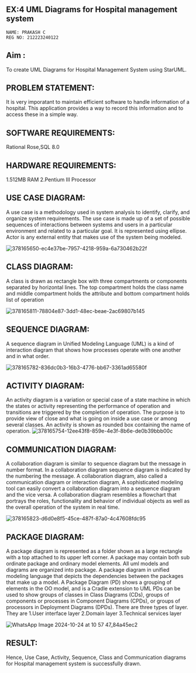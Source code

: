 ## EX:4  UML Diagrams for Hospital management system
```
NAME: PRAKASH C
REG NO: 212223240122
```
## Aim :
To create UML Diagrams for Hospital Management System using StarUML.
## PROBLEM STATEMENT: 
It is very imporatant to maintain efficient software to handle information of a 
hospital. This application provides a way to record this information and to access these 
in a simple way. 

## SOFTWARE REQUIREMENTS: 
Rational Rose,SQL 8.0 

## HARDWARE REQUIREMENTS: 
1.512MB RAM 
2.Pentium III Processor

## USE CASE DIAGRAM:
A use case is a methodology used in system analysis to identify, clarify, 
and organize system requirements. The use case is made up of a set of possible 
sequences of interactions between systems and users in a particular environment and 
related to a particular goal. It is represented using ellipse. Actor is any external entity 
that makes use of the system being modeled. 

![378165650-ec4e37be-7957-4218-959a-6a730462b22f](https://github.com/user-attachments/assets/7121c252-3c48-4ba8-9bd3-3549e0a9e562)

## CLASS DIAGRAM:
A class is drawn as rectangle box with three compartments or components 
separated by horizontal lines. The top compartment holds the class name and middle 
compartment holds the attribute and bottom compartment holds list of operation

![378165811-78804e87-3dd1-48ec-beae-2ac69807b145](https://github.com/user-attachments/assets/605b20ff-de5b-4535-a41b-5aa18eaddcfc)

## SEQUENCE DIAGRAM:
A sequence diagram in Unified Modeling Language (UML) is a kind of 
interaction diagram that shows how processes operate with one another and in what 
order.

![378165782-836dc0b3-16b3-4776-bb67-3361ad65580f](https://github.com/user-attachments/assets/bd14d0b6-d197-405a-9409-ad0fc55f0cad)


## ACTIVITY DIAGRAM:
An activity diagram is a variation or special case of a state machine in which 
the states or activity representing the performance of operation and transitions are 
triggered by the completion of operation. The purpose is to provide view of close and 
what is going on inside a use case or among several classes. An activity is shown as 
rounded box containing the name of operation. 
![378165754-12ee43f8-859e-4e3f-8b6e-de0b39bbb00c](https://github.com/user-attachments/assets/13d0f412-ed9a-40f1-afe2-2e4ffc6899ad)


## COMMUNICATION DIAGRAM:
A collaboration diagram is similar to sequence diagram but the message in 
number format. In a collaboration diagram sequence diagram is indicated by the 
numbering the message. A collaboration diagram, also called a communication 
diagram or interaction diagram, A sophisticated modeling tool can easily convert a 
collaboration diagram into a sequence diagram and the vice versa. A collaboration 
diagram resembles a flowchart that portrays the roles, functionality and behavior of 
individual objects as well as the overall operation of the system in real time.

![378165823-d6d0e8f5-45ce-487f-87a0-4c47608fdc95](https://github.com/user-attachments/assets/2e67027d-53e7-4987-8686-b6dc88a6cff2)

## PACKAGE DIAGRAM:

A package diagram is represented as a folder shown as a large rectangle 
with a top attached to its upper left corner. A package may contain both sub ordinate 
package and ordinary model elements. All uml models and diagrams are organized into 
package. A package diagram in unified modeling language that depicts the 
dependencies between the packages that make up a model. A Package Diagram (PD) 
shows a grouping of elements in the OO model, and is a Cradle extension to UML PDs 
can be used to show groups of classes in Class Diagrams (CDs), groups of components 
or processes in Component Diagrams (CPDs), or groups of processors in Deployment 
Diagrams (DPDs). 
There are three types of layer. They are 
1.User interface layer 
2.Domain layer 
3.Technical services layer

![WhatsApp Image 2024-10-24 at 10 57 47_84a45ec2](https://github.com/user-attachments/assets/e3c8769e-dc45-432d-96ae-f72d7dd1cd55)

## RESULT:
Hence, Use Case, Activity, Sequence, Class and Communication diagrams for Hospital management system is successfully drawn.



